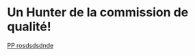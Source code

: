 # Un Hunter de la commission de **qualité**!
[PP rosdsdsdnde](https://user-images.githubusercontent.com/83555414/147887363-7eac2352-545e-403b-b30b-5309c2781ea7.png)
